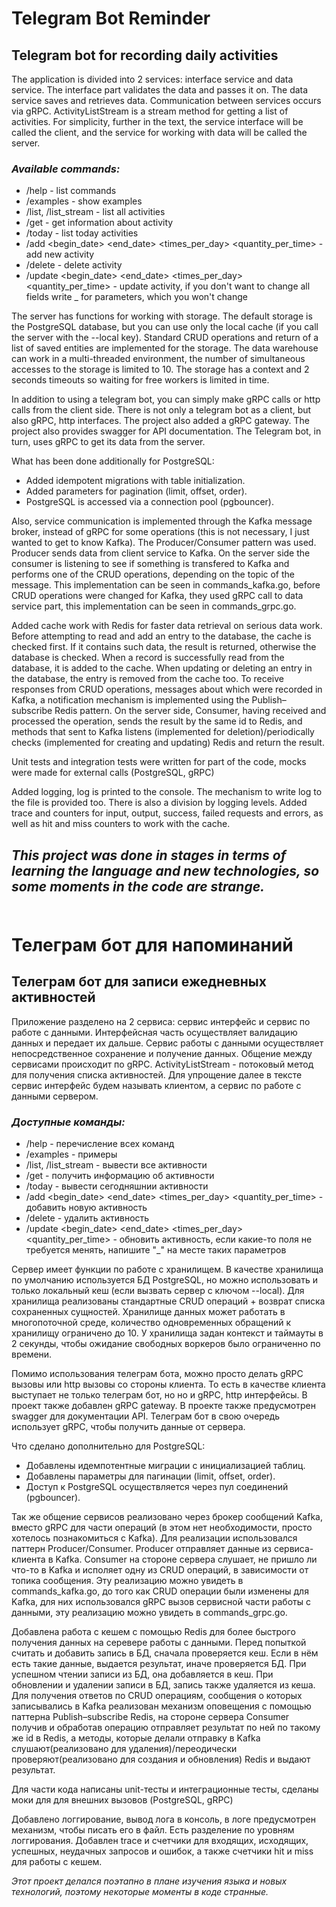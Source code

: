 # Telegram Bot Reminder

## Telegram bot for recording daily activities

The application is divided into 2 services: interface service and data service.
The interface part validates the data and passes it on.
The data service saves and retrieves data.
Communication between services occurs via gRPC. ActivityListStream is a stream method for getting a list of activities.
For simplicity, further in the text, the service interface will be called the client, and the service for working with data will be called the server.

### _Available commands:_
- /help - list commands
- /examples - show examples
- /list, /list_stream - list all activities
- /get <name> - get information about activity
- /today - list today activities
- /add <name> <begin_date> <end_date> <times_per_day> <quantity_per_time> - add new activity
- /delete <name> - delete activity
- /update <name> <begin_date> <end_date> <times_per_day> <quantity_per_time> - update activity, if you don't want to change all fields write _ for parameters, which you won't change

The server has functions for working with storage.
The default storage is the PostgreSQL database, but you can use only the local cache (if you call the server with the --local key).
Standard CRUD operations and return of a list of saved entities are implemented for the storage.
The data warehouse can work in a multi-threaded environment, the number of simultaneous accesses to the storage is limited to 10.
The storage has a context and 2 seconds timeouts so waiting for free workers is limited in time.

In addition to using a telegram bot, you can simply make gRPC calls or http calls from the client side. There is not only a telegram bot as a client, but also gRPC, http interfaces. The project also added a gRPC gateway. The project also provides swagger for API documentation.
The Telegram bot, in turn, uses gRPC to get its data from the server.

What has been done additionally for PostgreSQL:
- Added idempotent migrations with table initialization.
- Added parameters for pagination (limit, offset, order).
- PostgreSQL is accessed via a connection pool (pgbouncer).

Also, service communication is implemented through the Kafka message broker, instead of gRPC for some operations (this is not necessary, I just wanted to get to know Kafka). The Producer/Consumer pattern was used. Producer sends data from client service to Kafka. On the server side the consumer is listening to see if something is transfered to Kafka and performs one of the CRUD operations, depending on the topic of the message. This implementation can be seen in commands_kafka.go, before CRUD operations were changed for Kafka, they used gRPC call to data service part, this implementation can be seen in commands_grpc.go.

Added cache work with Redis for faster data retrieval on serious data work. Before attempting to read and add an entry to the database, the cache is checked first. If it contains such data, the result is returned, otherwise the database is checked. When a record is successfully read from the database, it is added to the cache. When updating or deleting an entry in the database, the entry is removed from the cache too.
To receive responses from CRUD operations, messages about which were recorded in Kafka, a notification mechanism is implemented using the Publish–subscribe Redis pattern. On the server side, Consumer, having received and processed the operation, sends the result by the same id to Redis, and methods that sent to Kafka listens (implemented for deletion)/periodically checks (implemented for creating and updating) Redis and return the result.

Unit tests and integration tests were written for part of the code, mocks were made for external calls (PostgreSQL, gRPC)

Added logging, log is printed to the console. The mechanism to write log to the file is provided too. There is also a division by logging levels.
Added trace and counters for input, output, success, failed requests and errors, as well as hit and miss counters to work with the cache.

_This project was done in stages in terms of learning the language and new technologies, so some moments in the code are strange._
\
&nbsp;
---
# Телеграм бот для напоминаний

## Телеграм бот для записи ежедневных активностей

Приложение разделено на 2 сервиса: сервис интерфейс и сервис по работе с данными.
Интерфейсная часть осуществляет валидацию данных и передает их дальше.
Сервис работы с данными осуществляет непосредственное сохранение и получение данных.
Общение между сервисами происходит по gRPC. ActivityListStream - потоковый метод для получения списка активностей.
Для упрощение далее в тексте сервис интерфейс будем называть клиентом, а сервис по работе с данными сервером.

### _Доступные команды:_
- /help - перечисление всех команд
- /examples - примеры
- /list, /list_stream - вывести все активности
- /get <name> - получить информацию об активности
- /today - вывести сегодняшнии активности
- /add <name> <begin_date> <end_date> <times_per_day> <quantity_per_time> - добавить новую активность
- /delete <name> - удалить активность
- /update <name> <begin_date> <end_date> <times_per_day> <quantity_per_time> - обновить активность, если какие-то поля не требуется менять, напишите "_" на месте таких параметров

Сервер имеет функции по работе с хранилищем.
В качестве хранилища по умолчанию используется БД PostgreSQL, но можно использовать и только локальный кеш (если вызвать сервер с ключом --local).
Для хранилища реализованы стандартные CRUD операций + возврат списка сохраненных сущностей.
Хранилище данных может работать в многопоточной среде, количество одновременных обращений к хранилищу ограничено до 10.
У хранилища задан контекст и таймауты в 2 секунды, чтобы ожидание свободных воркеров было ограниченно по времени.

Помимо использования телеграм бота, можно просто делать gRPC вызовы или http вызовы со стороны клиента. То есть в качестве клиента выступает не только телеграм бот, но но и gRPC, http интерфейсы. В проект также добавлен gRPC gateway. В проекте также предусмотрен swagger для документации API.
Телеграм бот в свою очередь использует gRPC, чтобы получить данные от сервера.

Что сделано дополнительно для PostgreSQL:
- Добавлены идемпотентные миграции с инициализацией таблиц.
- Добавлены параметры для пагинации (limit, offset, order).
- Доступ к PostgreSQL осуществляется через пул соединений (pgbouncer).

Так же общение сервисов реализовано через брокер сообщений Kafka, вместо gRPC для части операций (в этом нет необходимости, просто хотелось познакомиться с Kafka). Для реализации использовался паттерн Producer/Consumer. Producer отправляет данные из сервиса-клиента в Kafka. Consumer на стороне сервера слушает, не пришло ли что-то в Kafka и исполяет одну из CRUD операций, в зависимости от топика сообщения. Эту реализацию можно увидеть в commands_kafka.go, до того как CRUD операции были изменены для Kafka, для них использовался gRPC вызов сервисной части работы с данными, эту реализацию можно увидеть в commands_grpc.go.

Добавлена работа с кешем с помощью Redis для более быстрого получения данных на серевере работы с данными. Перед попыткой считать и добавить запись в БД, сначала проверяется кеш. Если в нём есть такие данные, выдается результат, иначе проверяется БД. При успешном чтении записи из БД, она добавляется в кеш. При обновлении и удалении записи в БД, запись также удаляется из кеша.
Для получения ответов по CRUD операциям, сообщения о которых записывались в Kafka реализован механизм оповещения с помощью паттерна Publish–subscribe Redis, на стороне сервера Consumer получив и обработав операцию отправляет результат по ней по такому же id в Redis, а методы, которые делали отправку в Kafka слушают(реализовано для удаления)/переодически проверяют(реализовано для создания и обновления) Redis и выдают результат.

Для части кода написаны unit-тесты и интеграционные тесты, сделаны моки для для внешних вызовов (PostgreSQL, gRPC)

Добавлено логгирование, вывод лога в консоль, в логе предусмотрен механизм, чтобы писать его в файл. Есть разделение по уровням логгирования.
Добавлен trace и счетчики для входящих, исходящих, успешных, неудачных запросов и ошибок, а также счетчики hit и miss для работы с кешем.

_Этот проект делался поэтапно в плане изучения языка и новых технологий, поэтому некоторые моменты в коде странные._